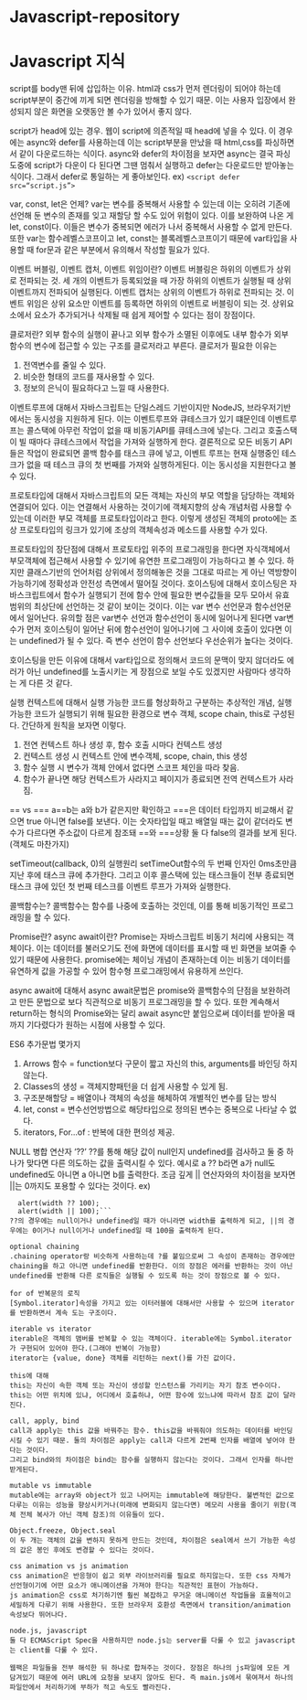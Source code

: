 # Javascript-repository
Javascript 지식
====

script를 body맨 뒤에 삽입하는 이유.
html과 css가 먼저 렌더링이 되어야 하는데 script부분이 중간에 끼게 되면 렌더링을 방해할 수 있기 때문. 이는 사용자 입장에서 완성되지 않은 화면을 오랫동안 볼 수가 있어서 좋지 않다.

script가 head에 있는 경우. 
웹이 script에 의존적일 때 head에 넣을 수 있다. 
이 경우에는 async와 defer를 사용하는데 이는 script부분을 만났을 때 html,css를 파싱하면서 같이 다운로드하는 식이다. 
async와 defer의 차이점을 보자면 async는 결국 파싱도중에 script가 다운이 다 된다면 그땐 멈춰서 실행하고 defer는 다운로드만 받아놓는 식이다. 그래서 defer로 통일하는 게 좋아보인다. 
ex) ```<script defer src=“script.js”>```

var, const, let은 언제? 
var는 변수를 중복해서 사용할 수 있는데 이는 오히려 기존에 선언해 둔 변수의 존재를 잊고 재할당 할 수도 있어 위험이 있다. 이를 보완하여 나온 게 let, const이다. 이들은 변수가 중복되면 에러가 나서 중복해서 사용할 수 없게 만든다. 또한 var는 함수레벨스코프이고 let, const는 블록레벨스코프이기 때문에 var타입을 사용할 때 for문과 같은 부분에서 유의해서 작성할 필요가 있다. 

이벤트 버블링, 이벤트 캡처, 이벤트 위임이란?
이벤트 버블링은 하위의 이벤트가 상위로 전파되는 것. 세 개의 이벤트가 등록되었을 때 가장 하위의 이벤트가 실행될 때 상위 이벤트까지 전파되어 실행된다.
이벤트 캡처는 상위의 이벤트가 하위로 전파되는 것. 
이벤트 위임은 상위 요소만 이벤트를 등록하면 하위의 이벤트로 버블링이 되는 것. 상위요소에서 요소가 추가되거나 삭제될 때 쉽게 제어할 수 있다는 점이 장점이다.

클로저란?
외부 함수의 실행이 끝나고 외부 함수가 소멸된 이후에도 내부 함수가 외부 함수의 변수에 접근할 수 있는 구조를 클로저라고 부른다.
클로저가 필요한 이유는
1. 전역변수를 줄일 수 있다.
2. 비슷한 형태의 코드를 재사용할 수 있다.
3. 정보의 은닉이 필요하다고 느낄 때 사용한다.

이벤트루프에 대해서
자바스크립트는 단일스레드 기반이지만 NodeJS, 브라우저기반에서는 동시성을 지원하게 된다. 이는 이벤트루프와 큐테스크가 있기 떄문인데 이벤트루프는 콜스택에 아무런 작업이 없을 때 비동기API를 큐테스크에 넣는다. 그리고 호출스택이 빌 때마다 큐테스크에서 작업을 가져와 실행하게 한다. 
결론적으로 모든 비동기 API들은 작업이 완료되면 콜백 함수를 태스크 큐에 넣고, 이벤트 루프는 현재 실행중인 테스크가 없을 때 테스크 큐의 첫 번째를 가져와 실행하게된다. 이는 동시성을 지원한다고 볼 수 있다.

프로토타입에 대해서
자바스크립트의 모든 객체는 자신의 부모 역할을 담당하는 객체와 연결되어 있다. 이는 연결해서 사용하는 것이기에 객체지향의 상속 개념처럼 사용할 수 있는데 이러한 부모 객체를 프로토타입이라고 한다. 
이렇게 생성된 객체의 proto에는 조상 프로토타입의 링크가 있기에 조상의 객체속성과 메소드를 사용할 수가 있다.

프로토타입의 장단점에 대해서
프로토타입 위주의 프로그래밍을 한다면 자식객체에서 부모객체에 접근해서 사용할 수 있기에 유연한 프로그래밍이 가능하다고 볼 수 있다. 하지만 클래스기반의 언어처럼 상위에서 정의해놓은 것을 그대로 따르는 게 아닌 역방향이 가능하기에 정확성과 안전성 측면에서 떨어질 것이다.
호이스팅에 대해서
호이스팅은 자바스크립트에서 함수가 실행되기 전에 함수 안에 필요한 변수값들을 모두 모아서 유효 범위의 최상단에 선언하는 것 같이 보이는 것이다. 이는 var 변수 선언문과 함수선언문에서 일어난다.
유의할 점은 var변수 선언과 함수선언이 동시에 일어나게 된다면 var변수가 먼저 호이스팅이 일어난 뒤에 함수선언이 일어나기에 그 사이에 호출이 있다면 이는 undefined가 될 수 있다. 즉 변수 선언이 함수 선언보다 우선순위가 높다는 것이다.  

호이스팅을 만든 이유에 대해서
var타입으로 정의해서 코드의 문맥이 맞지 않더라도 에러가 아닌 undefined를 노출시키는 게 장점으로 보일 수도 있겠지만 사람마다 생각하는 게 다른 것 같다.

실행 컨텍스트에 대해서
실행 가능한 코드를 형상화하고 구분하는 추상적인 개념, 실행 가능한 코드가 실행되기 위해 필요한 환경으로 변수 객체, scope chain, this로 구성된다. 간단하게 원칙을 보자면 이렇다.
1. 전연 컨텍스트 하나 생성 후, 함수 호출 시마다 컨텍스트 생성
2. 컨텍스트 생성 시 컨텍스트 안에 변수객체, scope, chain, this 생성
3. 함수 실행 시 변수가 객체 안에서 없다면 스코프 체인을 따라 찾음.
4. 함수가 끝나면 해당 컨텍스트가 사라지고 페이지가 종료되면 전역 컨텍스트가 사라짐.

== vs ===
a==b는 a와 b가 같은지만 확인하고 ===은 데이터 타입까지 비교해서 같으면 true 아니면 false를 보낸다. 이는 숫자타입일 때고 배열일 때는 값이 같더라도 변수가 다르다면 주소값이 다르게 참조돼 ==와 ===상황 둘 다 false의 결과를 보게 된다.(객체도 마찬가지)





setTimeout(callback, 0)의 실행원리
setTimeOut함수의 두 번째 인자인 0ms초만큼 지난 후에 태스크 큐에 추가한다. 그리고 이후 콜스택에 있는 태스크들이 전부 종료되면 태스크 큐에 있던 첫 번째 테스크를 이벤트 루프가 가져와 실행한다. 

콜백함수는?
콜백함수는 함수를 나중에 호출하는 것인데, 이를 통해 비동기적인 프로그래밍을 할 수 있다. 

Promise란? async await이란?
Promise는 자바스크립트 비동기 처리에 사용되는 객체이다. 이는 데이터를 불러오기도 전에 화면에 데이터를 표시할 때 빈 화면을 보여줄 수 있기 때문에 사용한다. promise에는 체이닝 개념이 존재하는데 이는 비동기 데이터를 유연하게 값을 가공할 수 있어 함수형 프로그래밍에서 유용하게 쓰인다.

async await에 대해서
async await문법은 promise와 콜백함수의 단점을 보완하려고 만든 문법으로 보다 직관적으로 비동기 프로그래밍을 할 수 있다. 또한 계속해서 return하는 형식의 Promise와는 달리 await async만 붙임으로써 데이터를 받아올 때까지 기다렸다가 원하는 시점에 사용할 수 있다.

ES6 추가문법 몇가지
1. Arrows 함수 = function보다 구문이 짧고 자신의 this, arguments를 바인딩 하지않는다.
2. Classes의 생성 = 객체지향패턴을 더 쉽게 사용할 수 있게 됨.
3. 구조분해할당 = 배열이나 객체의 속성을 해체하여 개별적인 변수를 담는 방식
4. let, const = 변수선언방법으로 해당타입으로 정의된 변수는 중복으로 나타날 수 없다. 
5. iterators, For...of : 반복에 대한 편의성 제공.




NULL 병합 연산자 ‘??’
??를 통해 해당 값이 null인지 undefined를 검사하고 둘 중 하나가 맞다면 다른 의도하는 값을 출력시킬 수 있다.
예시로 a ?? b라면 a가 null도 undefined도 아니면 a 아니면 b를 출력한다.
조금 깊게 || 연산자와의 차이점을 보자면 ||는 0까지도 포용할 수 있다는 것이다. 
ex)
```let width = 0;
  alert(width ?? 100);   
  alert(width || 100);``` 
??의 경우에는 null이거나 undefined일 때가 아니라면 width를 출력하게 되고, ||의 경우에는 0이거나 null이거나 undefined일 때 100을 출력하게 된다.

optional chaining
.chaining operator랑 비슷하게 사용하는데 ?를 붙임으로써 그 속성이 존재하는 경우에만 chaining을 하고 아니면 undefined를 반환한다. 이의 장점은 에러를 반환하는 것이 아닌 undefined를 반환해 다른 로직들은 실행될 수 있도록 하는 것이 장점으로 볼 수 있다.

for of 반복문의 로직
[Symbol.iterator]속성을 가지고 있는 이터러블에 대해서만 사용할 수 있으며 iterator를 반환하면서 계속 도는 구조이다.

iterable vs iterator
iterable은 객체의 맴버를 반복할 수 있는 객체이다. iterable에는 Symbol.iterator가 구현되어 있어야 한다.(그래야 반복이 가능함)
iterator는 {value, done} 객체를 리턴하는 next()를 가진 값이다.

this에 대해
this는 자신이 속한 객체 또는 자신이 생성할 인스턴스를 가리키는 자기 참조 변수이다.
this는 어떤 위치에 있냐, 어디에서 호출하냐, 어떤 함수에 있느냐에 따라서 참조 값이 달라진다.

call, apply, bind
call과 apply는 this 값을 바꿔주는 함수. this값을 바꿔줘야 의도하는 데이터를 바인딩 시킬 수 있기 때문. 둘의 차이점은 apply는 call과 다르게 2번째 인자를 배열에 넣어야 한다는 것이다.
그리고 bind와의 차이점은 bind는 함수를 실행하지 않는다는 것이다. 그래서 인자를 하나만 받게된다.

mutable vs immutable
mutable에는 array와 object가 있고 나머지는 immutable에 해당한다. 불변적인 값으로 다루는 이유는 성능을 향상시키거나(미래에 변화되지 않는다면) 메모리 사용을 줄이기 위함(객체 전체 복사가 아닌 객체 참조)의 이유들이 있다.

Object.freeze, Object.seal
이 두 개는 객체의 값을 변하지 못하게 만드는 것인데, 차이점은 seal에서 쓰기 가능한 속성의 값은 봉인 후에도 변경할 수 있다는 것이다.

css animation vs js animation 
css animation은 반응형이 쉽고 외부 라이브러리를 필요로 하지않는다. 또한 css 자체가 선언형이기에 어떤 요소가 애니메이션을 가져야 한다는 직관적인 표현이 가능하다.
js animation은 css로 처기하기엔 훨씬 복잡하고 무거운 애니메이션 작업들을 효율적이고 세밀하게 다루기 위해 사용한다. 또한 브라우저 호환성 측면에서 transition/animation 속성보다 뛰어나다.

node.js, javascript
둘 다 ECMAScript Spec을 사용하지만 node.js는 server를 다룰 수 있고 javascript는 client를 다룰 수 있다. 

웹팩은 파일들을 전부 해석한 뒤 하나로 합쳐주는 것이다. 장점은 하나의 js파일에 모든 게 담겨있기 때문에 여러 URL에 요청을 보내지 않아도 된다. 즉 main.js에서 묶여져서 하나의 파일안에서 처리하기에 부하가 적고 속도도 빨라진다.
